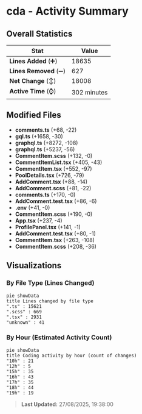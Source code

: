 # cda - Activity Summary 

## Overall Statistics

| Stat                   | Value                                                             |
| ---------------------- | ----------------------------------------------------------------- |
| **Lines Added** (➕)   | 18635                                          |
| **Lines Removed** (➖) | 627                                        |
| **Net Change** (↕)    | 18008                |
| **Active Time** (⌚)   | 302 minutes |


## Modified Files
- **comments.ts** (+68, -22)
- **gql.ts** (+1658, -30)
- **graphql.ts** (+8272, -108)
- **graphql.ts** (+5237, -56)
- **CommentItem.scss** (+132, -0)
- **CommentItemList.tsx** (+405, -43)
- **CommentItem.tsx** (+552, -97)
- **PoolDetails.tsx** (+726, -79)
- **AddComment.tsx** (+88, -14)
- **AddComment.scss** (+81, -22)
- **comments.ts** (+170, -0)
- **AddComment.test.tsx** (+86, -6)
- **.env** (+41, -0)
- **CommentItem.scss** (+190, -0)
- **App.tsx** (+237, -4)
- **ProfilePanel.tsx** (+141, -1)
- **AddComment.test.tsx** (+80, -1)
- **CommentItem.tsx** (+263, -108)
- **CommentItem.scss** (+208, -36)

## Visualizations

### By File Type (Lines Changed)

```mermaid
pie showData
title Lines changed by file type
".ts" : 15621
".scss" : 669
".tsx" : 2931
"unknown" : 41
```

### By Hour (Estimated Activity Count)

```mermaid
pie showData
title Coding activity by hour (count of changes)
"10h" : 21
"12h" : 5
"15h" : 35
"16h" : 43
"17h" : 35
"18h" : 44
"19h" : 19
```


> **Last Updated:** 27/08/2025, 19:38:00